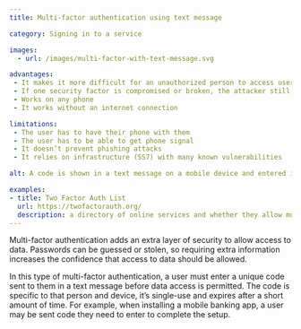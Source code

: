 ```yaml
---
title: Multi-factor authentication using text message

category: Signing in to a service

images:
  - url: /images/multi-factor-with-text-message.svg

advantages:
 - It makes it more difficult for an unauthorized person to access user’s data or devices
 - If one security factor is compromised or broken, the attacker still has at least one more barrier to breach
 - Works on any phone
 - It works without an internet connection

limitations:
 - The user has to have their phone with them
 - The user has to be able to get phone signal
 - It doesn’t prevent phishing attacks
 - It relies on infrastructure (SS7) with many known vulnerabilities

alt: A code is shown in a text message on a mobile device and entered into a computer at the same time.

examples:
- title: Two Factor Auth List
  url: https://twofactorauth.org/
  description: a directory of online services and whether they allow multi-factor authentication
---
```


Multi-factor authentication adds an extra layer of security to allow access to data. Passwords can be guessed or stolen, so requiring extra information increases the confidence that access to data should be allowed.

In this type of multi-factor authentication, a user must enter a unique code sent to them in a text message before data access is permitted. The code is specific to that person and device, it’s single-use and expires after a short amount of time. For example, when installing a mobile banking app, a user may be sent code they need to enter to complete the setup.
